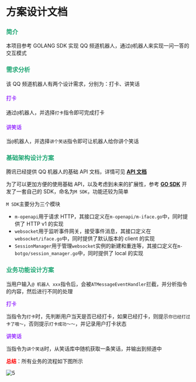 # 方案设计文档

### <font color=#1FA774>简介</font>

本项目参考 GOLANG SDK 实现 QQ 频道机器人，通过`@`机器人来实现一问一答的交互模式

### <font color=#1FA774>需求分析</font>

该 QQ 频道机器人有两个设计需求，分别为：打卡、讲笑话

#### <font color=#9933FF>打卡</font>

通过`@`机器人，并选择`打卡`指令即可完成打卡

#### <font color=#9933FF>讲笑话</font>

当`@`机器人，并选择`讲个笑话`指令即可让机器人给你讲个笑话

### <font color=#1FA774>基础架构设计方案</font>

腾讯已经提供 QQ 机器人的基础 API 文档，详情可见 **[API 文档](https://bot.q.qq.com/wiki/develop/api/)**

为了可以更加方便的使用基础 API，以及考虑到未来的扩展性，参考 **[GO SDK](https://bot.q.qq.com/wiki/develop/gosdk/)** 开发了一套自己的 SDK，命名为`M SDK`，功能还较为简单

`M SDK`主要分为三个模块

- `m-openapi`用于请求 HTTP，其接口定义在`m-openapi/m-iface.go`中，同时提供了 HTTP v1 的实现
- `websocket`用于监听事件网关，接受事件消息，其接口定义在`websocket/iface.go`中，同时提供了默认版本的 client 的实现
- `SessionManager`用于管理`websocket`实例的新建和重连等，其接口定义在`m-botgo/session_manager.go`中，同时提供了 local 的实现

### <font color=#1FA774>业务功能设计方案</font>

当用户输入`@ 机器人 xxx`指令后，会被`ATMessageEventHandler`拦截，并分析指令的内容，然后进行不同的处理

**<font color=#9933FF>打卡</font>**

当指令为`打卡`时，先判断用户当天是否已经打卡，如果已经打卡，则提示`你已经打过卡了哦～`，否则提示`打卡成功～～`，并记录用户打卡状态

**<font color=#9933FF>讲笑话</font>**

当指令为`讲个笑话`时，从笑话库中随机获取一条笑话，并输出到频道中

**<font color='red'>总结</font>**：所有业务的流程如下图所示

![5](https://cdn.jsdelivr.net/gh/LFool/new-image-hosting@master/20230917/1317421694927862EJKjmv5.svg)